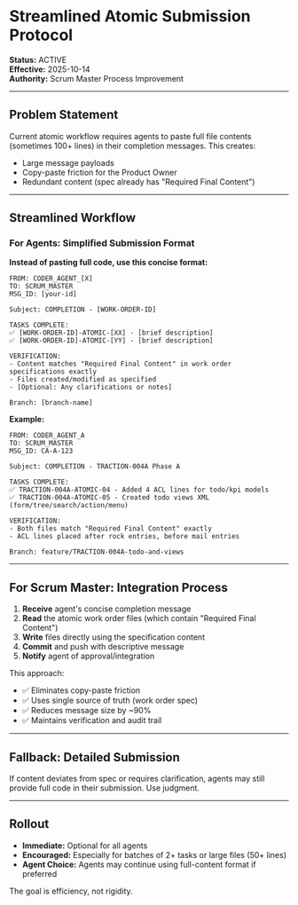 # Streamlined Atomic Submission Protocol

**Status:** ACTIVE  
**Effective:** 2025-10-14  
**Authority:** Scrum Master Process Improvement  

---

## Problem Statement

Current atomic workflow requires agents to paste full file contents (sometimes 100+ lines) in their completion messages. This creates:
- Large message payloads
- Copy-paste friction for the Product Owner
- Redundant content (spec already has "Required Final Content")

---

## Streamlined Workflow

### For Agents: Simplified Submission Format

**Instead of pasting full code, use this concise format:**

```
FROM: CODER_AGENT_[X]
TO: SCRUM_MASTER
MSG_ID: [your-id]

Subject: COMPLETION - [WORK-ORDER-ID]

TASKS COMPLETE:
✅ [WORK-ORDER-ID]-ATOMIC-[XX] - [brief description]
✅ [WORK-ORDER-ID]-ATOMIC-[YY] - [brief description]

VERIFICATION:
- Content matches "Required Final Content" in work order specifications exactly
- Files created/modified as specified
- [Optional: Any clarifications or notes]

Branch: [branch-name]
```

**Example:**
```
FROM: CODER_AGENT_A
TO: SCRUM_MASTER
MSG_ID: CA-A-123

Subject: COMPLETION - TRACTION-004A Phase A

TASKS COMPLETE:
✅ TRACTION-004A-ATOMIC-04 - Added 4 ACL lines for todo/kpi models
✅ TRACTION-004A-ATOMIC-05 - Created todo views XML (form/tree/search/action/menu)

VERIFICATION:
- Both files match "Required Final Content" exactly
- ACL lines placed after rock entries, before mail entries

Branch: feature/TRACTION-004A-todo-and-views
```

---

## For Scrum Master: Integration Process

1. **Receive** agent's concise completion message
2. **Read** the atomic work order files (which contain "Required Final Content")
3. **Write** files directly using the specification content
4. **Commit** and push with descriptive message
5. **Notify** agent of approval/integration

This approach:
- ✅ Eliminates copy-paste friction
- ✅ Uses single source of truth (work order spec)
- ✅ Reduces message size by ~90%
- ✅ Maintains verification and audit trail

---

## Fallback: Detailed Submission

If content deviates from spec or requires clarification, agents may still provide full code in their submission. Use judgment.

---

## Rollout

- **Immediate:** Optional for all agents
- **Encouraged:** Especially for batches of 2+ tasks or large files (50+ lines)
- **Agent Choice:** Agents may continue using full-content format if preferred

The goal is efficiency, not rigidity.

